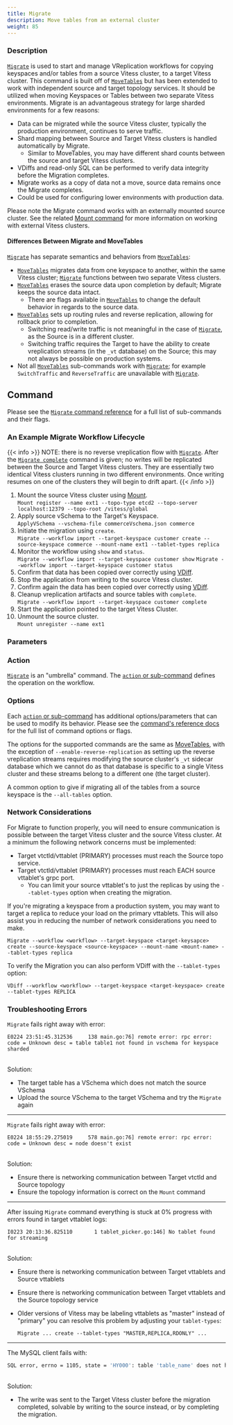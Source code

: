 ```yaml
---
title: Migrate
description: Move tables from an external cluster
weight: 85
---
```


### Description

[`Migrate`](../../programs/vtctldclient/vtctldclient_migrate/) is used to start and manage VReplication workflows for copying keyspaces and/or tables from a source Vitess cluster, to a target Vitess cluster.
This command is built off of [`MoveTables`](../movetables) but has been extended to work with independent source and target topology services. It should be 
utilized when moving Keyspaces or Tables between two separate Vitess environments. Migrate is an advantageous strategy for large sharded environments
for a few reasons:

* Data can be migrated while the source Vitess cluster, typically the production environment, continues to serve traffic.
* Shard mapping between Source and Target Vitess clusters is handled automatically by Migrate.
    * Similar to MoveTables, you may have different shard counts between the source and target Vitess clusters.
* VDiffs and read-only SQL can be performed to verify data integrity before the Migration completes.
* Migrate works as a copy of data not a move, source data remains once the Migrate completes.
* Could be used for configuring lower environments with production data.

Please note the Migrate command works with an externally mounted source cluster. See the related [Mount command](../mount) for more information
on working with external Vitess clusters.

#### Differences Between Migrate and MoveTables

[`Migrate`](../../programs/vtctldclient/vtctldclient_migrate/) has separate semantics and behaviors from [`MoveTables`](../../programs/vtctldclient/vtctldclient_movetables/):

* [`MoveTables`](../../programs/vtctldclient/vtctldclient_movetables/) migrates data from one keyspace to another, within the same Vitess cluster; [`Migrate`](../../programs/vtctldclient/vtctldclient_migrate/) functions between two separate Vitess clusters.
* [`MoveTables`](../../programs/vtctldclient/vtctldclient_movetables/) erases the source data upon completion by default; Migrate keeps the source data intact.
    * There are flags available in [`MoveTables`](../../programs/vtctldclient/vtctldclient_movetables/) to change the default behavior in regards to the source data.
* [`MoveTables`](../../programs/vtctldclient/vtctldclient_movetables/) sets up routing rules and reverse replication, allowing for rollback prior to completion.
    * Switching read/write traffic is not meaningful in the case of [`Migrate`](../../programs/vtctldclient/vtctldclient_migrate/), as the Source is in a different cluster.
    * Switching traffic requires the Target to have the ability to create vreplication streams (in the `_vt` database) on the Source;
      this may not always be possible on production systems.
* Not all [`MoveTables`](../../programs/vtctldclient/vtctldclient_movetables/) sub-commands work with [`Migrate`](../../programs/vtctldclient/vtctldclient_migrate/); for example `SwitchTraffic` and `ReverseTraffic` are unavailable with [`Migrate`](../../programs/vtctldclient/vtctldclient_migrate/).

## Command

Please see the [`Migrate` command reference](../../programs/vtctldclient/vtctldclient_migrate/) for a full list of sub-commands and their flags.

### An Example Migrate Workflow Lifecycle

{{< info >}}
NOTE: there is no reverse vreplication flow with [`Migrate`](../../programs/vtctldclient/vtctldclient_migrate/). After the [`Migrate complete`](../../programs/vtctldclient/vtctldclient_migrate/vtctldclient_migrate_complete/) command is given; no writes will be replicated between the Source and Target Vitess clusters. They are essentially two identical Vitess clusters running in two different environments. Once writing resumes on one of the clusters they will begin to drift apart. 
{{< /info >}}

1. Mount the source Vitess cluster using [Mount](../mount).<br/>
`Mount register --name ext1 --topo-type etcd2 --topo-server localhost:12379 --topo-root /vitess/global`
1. Apply source vSchema to the Target's Keyspace.<br/>
`ApplyVSchema --vschema-file commerceVschema.json commerce`
1. Initiate the migration using `create`.<br/>
`Migrate --workflow import --target-keyspace customer create --source-keyspace commerce --mount-name ext1 --tablet-types replica`
1. Monitor the workflow using `show` and `status`.<br/>
`Migrate --workflow import --target-keyspace customer show`
`Migrate --workflow import --target-keyspace customer status`
1. Confirm that data has been copied over correctly using [VDiff](../vdiff).<br/>
1. Stop the application from writing to the source Vitess cluster.<br/>
1. Confirm again the data has been copied over correctly using [VDiff](../vdiff).<br/>
1. Cleanup vreplication artifacts and source tables with `complete`.<br />
`Migrate --workflow import --target-keyspace customer complete`
1. Start the application pointed to the target Vitess Cluster.
1. Unmount the source cluster.<br/>
`Mount unregister --name ext1`

### Parameters

### Action

[`Migrate`](../../programs/vtctldclient/vtctldclient_migrate/) is an "umbrella" command. The [`action` or sub-command](../../programs/vtctldclient/vtctldclient_migrate/#see-also) defines the operation on the workflow.

### Options

Each [`action` or sub-command](../../programs/vtctldclient/vtctldclient_migrate/#see-also) has additional options/parameters that can be used to modify its behavior. Please see the [command's reference docs](../../programs/vtctldclient/vtctldclient_migrate/) for the full list of command options or flags.

The options for the supported commands are the same as [MoveTables](../movetables), with the exception of `--enable-reverse-replication` as setting
up the reverse vreplication streams requires modifying the source cluster's `_vt` sidecar database which we cannot do as that database is
specific to a single Vitess cluster and these streams belong to a different one (the target cluster).

A common option to give if migrating all of the tables from a source keyspace is the `--all-tables` option.

### Network Considerations

For Migrate to function properly, you will need to ensure communication is possible between the target Vitess cluster and the source Vitess cluster. At a minimum the following network concerns must be implemented:

* Target vtctld/vttablet (PRIMARY) processes must reach the Source topo service.
* Target vtctld/vttablet (PRIMARY) processes must reach EACH source vttablet's grpc port.
    * You can limit your source vttablet's to just the replicas by using the `--tablet-types` option when creating the migration. 

If you're migrating a keyspace from a production system, you may want to target a replica to reduce your load on the primary vttablets. This will also assist you in reducing the number of network considerations you need to make. 

```
Migrate --workflow <workflow> --target-keyspace <target-keysapce> create --source-keyspace <source-keyspace> --mount-name <mount-name> --tablet-types replica
```

To verify the Migration you can also perform VDiff with the `--tablet-types` option:

```
VDiff --workflow <workflow> --target-keyspace <target-keyspace> create --tablet-types REPLICA  
```

### Troubleshooting Errors

`Migrate` fails right away with error:

```shell
E0224 23:51:45.312536     138 main.go:76] remote error: rpc error: code = Unknown desc = table table1 not found in vschema for keyspace sharded
```
<br />Solution:
* The target table has a VSchema which does not match the source VSchema
* Upload the source VSchema to the target VSchema and try the `Migrate` again

---

`Migrate` fails right away with error:

```shell
E0224 18:55:29.275019     578 main.go:76] remote error: rpc error: code = Unknown desc = node doesn't exist
```

<br />Solution:
* Ensure there is networking communication between Target vtctld and Source topology
* Ensure the topology information is correct on the `Mount` command

---

After issuing `Migrate` command everything is stuck at 0% progress 
with errors found in target vttablet logs:

```shell
I0223 20:13:36.825110       1 tablet_picker.go:146] No tablet found for streaming
```

<br />Solution:
* Ensure there is networking communication between Target vttablets and Source vttablets
* Ensure there is networking communication between Target vttablets and the Source topology service
* Older versions of Vitess may be labeling vttablets as "master" instead of "primary"
  you can resolve this problem by adjusting your `tablet-types`:

      Migrate ... create --tablet-types "MASTER,REPLICA,RDONLY" ...

---

The MySQL client fails with:

```sh
SQL error, errno = 1105, state = 'HY000': table 'table_name' does not have a primary vindex
```

<br />Solution:

* The write was sent to the Target Vitess cluster before the migration completed,
  solvable by writing to the source instead, or by completing the migration.
